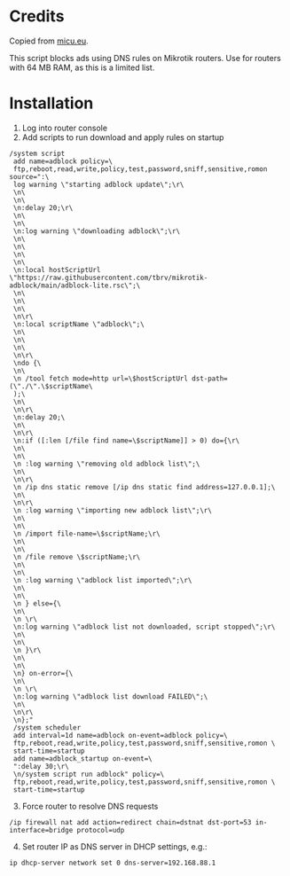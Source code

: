 # Credits
Copied from [micu.eu](https://www.micu.eu/mikrotik-adblock-script-lite/). 

This script blocks ads using DNS rules on Mikrotik routers. Use for routers with 64 MB RAM, as this is a limited list.

# Installation

1. Log into router console
2. Add scripts to run download and apply rules on startup
```
/system script
 add name=adblock policy=\
 ftp,reboot,read,write,policy,test,password,sniff,sensitive,romon source=":\
 log warning \"starting adblock update\";\r\
 \n\
 \n\
 \n:delay 20;\r\
 \n\
 \n\
 \n:log warning \"downloading adblock\";\r\
 \n\
 \n\
 \n\
 \n\
 \n:local hostScriptUrl \"https://raw.githubusercontent.com/tbrv/mikrotik-adblock/main/adblock-lite.rsc\";\
 \n\
 \n\
 \n\
 \n\r\
 \n:local scriptName \"adblock\";\
 \n\
 \n\
 \n\
 \n\r\
 \ndo {\
 \n\
 \n /tool fetch mode=http url=\$hostScriptUrl dst-path=(\"./\".\$scriptName\
 );\
 \n\
 \n\r\
 \n:delay 20;\
 \n\
 \n\r\
 \n:if ([:len [/file find name=\$scriptName]] > 0) do={\r\
 \n\
 \n\
 \n :log warning \"removing old adblock list\";\
 \n\
 \n\r\
 \n /ip dns static remove [/ip dns static find address=127.0.0.1];\
 \n\
 \n\r\
 \n :log warning \"importing new adblock list\";\r\
 \n\
 \n\
 \n /import file-name=\$scriptName;\r\
 \n\
 \n\
 \n /file remove \$scriptName;\r\
 \n\
 \n\
 \n :log warning \"adblock list imported\";\r\
 \n\
 \n\
 \n } else={\
 \n\
 \n \r\
 \n:log warning \"adblock list not downloaded, script stopped\";\r\
 \n\
 \n\
 \n }\r\
 \n\
 \n\
 \n} on-error={\
 \n\
 \n \r\
 \n:log warning \"adblock list download FAILED\";\
 \n\
 \n\r\
 \n};"
 /system scheduler
 add interval=1d name=adblock on-event=adblock policy=\
 ftp,reboot,read,write,policy,test,password,sniff,sensitive,romon \
 start-time=startup
 add name=adblock_startup on-event=\
 ":delay 30;\r\
 \n/system script run adblock" policy=\
 ftp,reboot,read,write,policy,test,password,sniff,sensitive,romon \
 start-time=startup
```
3. Force router to resolve DNS requests
```
/ip firewall nat add action=redirect chain=dstnat dst-port=53 in-interface=bridge protocol=udp
```
4. Set router IP as DNS server in DHCP settings, e.g.:
```
ip dhcp-server network set 0 dns-server=192.168.88.1
```